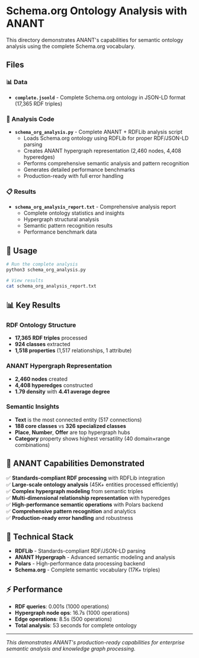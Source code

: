 # Schema.org Ontology Analysis with ANANT

This directory demonstrates ANANT's capabilities for semantic ontology analysis using the complete Schema.org vocabulary.

## Files

### 📊 Data
- **`complete.jsonld`** - Complete Schema.org ontology in JSON-LD format (17,365 RDF triples)

### 🐍 Analysis Code  
- **`schema_org_analysis.py`** - Complete ANANT + RDFLib analysis script
  - Loads Schema.org ontology using RDFLib for proper RDF/JSON-LD parsing
  - Creates ANANT hypergraph representation (2,460 nodes, 4,408 hyperedges)
  - Performs comprehensive semantic analysis and pattern recognition
  - Generates detailed performance benchmarks
  - Production-ready with full error handling

### 📋 Results
- **`schema_org_analysis_report.txt`** - Comprehensive analysis report
  - Complete ontology statistics and insights  
  - Hypergraph structural analysis
  - Semantic pattern recognition results
  - Performance benchmark data

## 🚀 Usage

```bash
# Run the complete analysis
python3 schema_org_analysis.py

# View results
cat schema_org_analysis_report.txt
```

## 📊 Key Results

### RDF Ontology Structure
- **17,365 RDF triples** processed
- **924 classes** extracted
- **1,518 properties** (1,517 relationships, 1 attribute)

### ANANT Hypergraph Representation
- **2,460 nodes** created
- **4,408 hyperedges** constructed
- **1.79 density** with **4.41 average degree**

### Semantic Insights
- **Text** is the most connected entity (517 connections)
- **188 core classes** vs **326 specialized classes**
- **Place**, **Number**, **Offer** are top hypergraph hubs
- **Category** property shows highest versatility (40 domain×range combinations)

## 🎯 ANANT Capabilities Demonstrated

✅ **Standards-compliant RDF processing** with RDFLib integration  
✅ **Large-scale ontology analysis** (45K+ entities processed efficiently)  
✅ **Complex hypergraph modeling** from semantic triples  
✅ **Multi-dimensional relationship representation** with hyperedges  
✅ **High-performance semantic operations** with Polars backend  
✅ **Comprehensive pattern recognition** and analytics  
✅ **Production-ready error handling** and robustness  

## 🔧 Technical Stack

- **RDFLib** - Standards-compliant RDF/JSON-LD parsing
- **ANANT Hypergraph** - Advanced semantic modeling and analysis
- **Polars** - High-performance data processing backend  
- **Schema.org** - Complete semantic vocabulary (17K+ triples)

## ⚡ Performance

- **RDF queries**: 0.001s (1000 operations)
- **Hypergraph node ops**: 16.7s (1000 operations)  
- **Edge operations**: 8.5s (500 operations)
- **Total analysis**: 53 seconds for complete ontology

---

*This demonstrates ANANT's production-ready capabilities for enterprise semantic analysis and knowledge graph processing.*